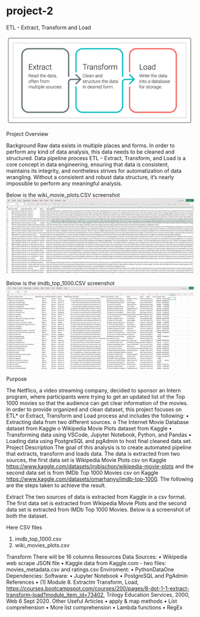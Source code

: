 # project-2

ETL - Extract, Transform and Load

![This is an image](https://github.com/cjallow01/project-2/blob/main/ETL.PNG)

Project Overview

Background
Raw data exists in multiple places and forms. In order to perform any kind of data analysis, this data needs to be cleaned and structured. Data pipeline process ETL – Extract, Transform, and Load is a core concept in data engineering, ensuring that data is consistent, maintains its integrity, and nontheless strives for automatization of data wrangling. Without a consistent and robust data structure, it’s nearly impossible to perform any meaningful analysis.

Below is the wiki_movie_plots.CSV screenshot ![This is an image](https://github.com/cjallow01/project-2/blob/main/Wiki%20Screenshot.png)

Below is the imdb_top_1000.CSV screenshot ![This is an image](https://github.com/cjallow01/project-2/blob/main/IMDb%20Screen%20sh%20ot.png)

Purpose

The Netflico, a video streaming company, decided to sponsor an Intern program, where participants were trying to get an updated list of the Top 1000 movies so that the audience can get clear information of the movies. In order to provide organized and clean dataset, this project focuses on ETL* or Extract, Transform and Load process and includes the following:
•	Extracting data from two different sources.
o	The Internet Movie Database dataset from Kaggle
o	Wikipedia Movie Plots dataset from Kaggle
•	Transforming data using VSCode, Jupyter Notebook, Python, and Pandas 
•	Loading data using PostgreSQL and pgAdmin to host final cleaned data set.
Project Description
The goal of this analysis is to create automated pipeline that extracts, transform and loads data. The data is extracted from two sources, the first data set is Wikipedia Movie Plots csv on Kaggle https://www.kaggle.com/datasets/jrobischon/wikipedia-movie-plots and the second data set is from IMDb Top 1000 Movies csv on Kaggle https://www.kaggle.com/datasets/omarhanyy/imdb-top-1000. 
The following are the steps taken to achieve the result.

Extract
The two sources of data is extracted from Kaggle in a csv format. The first data set is extracted from Wikipedia Movie Plots and the second data set is extracted from IMDb Top 1000 Movies. Below is a screenshot of both the dataset.

Here CSV files
 1. imdb_top_1000.csv
 2. wiki_movies_plots.csv

Transform 
There will be 16 columns 
Resources
Data Sources:
•	Wikipedia web scrape JSON file
•	Kaggle data from Kaggle.com - two files: movies_metadata.csv and ratings.csv
Enviroment:
•	PythonDataOne
Dependencies:
Software:
•	Jupyter Notebook
•	PostgreSQL and PgAdmin
References
•	(1) Module 8. Extractm Transform, Load, https://courses.bootcampspot.com/courses/200/pages/8-dot-1-1-extract-transform-load?module_item_id=73402, Trilogy Education Services, 2000, Web 6 Sept 2020.
Other Useful Articles
•	apply & map methods
•	List comprehension
•	More list comprehension
•	Lambda functions
•	RegEx
